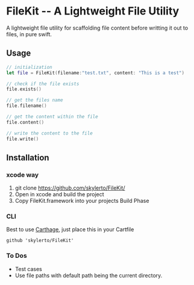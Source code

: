 # FileKit -- A Lightweight File Utility
A lightweight file utility for scaffolding file content before writting it out to files, in pure swift.

## Usage

``` swift
// initialization
let file = FileKit(filename:"test.txt", content: "This is a test")

// check if the file exists
file.exists()

// get the files name
file.filename()

// get the content within the file
file.content()

// write the content to the file
file.write()
```

## Installation

### xcode way
1. git clone https://github.com/skylerto/FileKit/ 
2. Open in xcode and build the project
3. Copy FileKit.framework into your projects Build Phase

### CLI
Best to use [Carthage](https://github.com/Carthage/Carthage), just place this in your Cartfile
```
github 'skylerto/FileKit'
```

### To Dos
- Test cases
- Use file paths with default path being the current directory.
